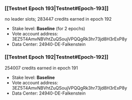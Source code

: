 ### [[Testnet Epoch 193|Testnet#Epoch-193]]
no leader slots; 283447 credits earned in epoch 192
* Stake level: **Baseline** (for 2 epochs)
* Vote account address: 3EZ5T4AmvNBVhtZuQSoujVPQQgRk3hr73jd8H3rExP8y
* Data Center: 24940-DE-Falkenstein
### [[Testnet Epoch 192|Testnet#Epoch-192]]
254007 credits earned in epoch 191
* Stake level: **Baseline**
* Vote account address: 3EZ5T4AmvNBVhtZuQSoujVPQQgRk3hr73jd8H3rExP8y
* Data Center: 24940-DE-Falkenstein